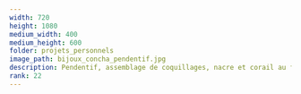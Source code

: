 ```yaml
---
width: 720
height: 1080
medium_width: 400
medium_height: 600
folder: projets_personnels
image_path: bijoux_concha_pendentif.jpg
description: Pendentif, assemblage de coquillages, nacre et corail au fil
rank: 22
---
```

